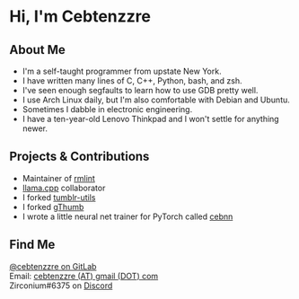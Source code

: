 # Hi, I'm Cebtenzzre

## About Me
- I'm a self-taught programmer from upstate New York.
- I have written many lines of C, C++, Python, bash, and zsh.
- I've seen enough segfaults to learn how to use GDB pretty well.
- I use Arch Linux daily, but I'm also comfortable with Debian and Ubuntu.
- Sometimes I dabble in electronic engineering.
- I have a ten-year-old Lenovo Thinkpad and I won't settle for anything newer.

## Projects & Contributions
- Maintainer of [rmlint](https://github.com/sahib/rmlint)
- [llama.cpp](https://github.com/ggerganov/llama.cpp) collaborator
- I forked [tumblr-utils](https://github.com/Cebtenzzre/tumblr-utils)
- I forked [gThumb](https://github.com/Cebtenzzre/gthumb)
- I wrote a little neural net trainer for PyTorch called [cebnn](https://github.com/Cebtenzzre/cebnn)

## Find Me

[@cebtenzzre on GitLab](https://gitlab.com/cebtenzzre)<br>
Email: [cebtenzzre (AT) gmail (DOT) com](mailto:cebtenzzre@gmail.com)<br>
Zirconium#6375 on [Discord](https://discord.com/)
